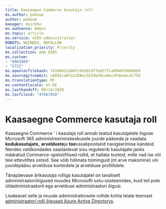 ```yaml
---
title: Kaasaegne Commerce kasutaja roll
ms.author: pebaum
author: pebaum
manager: mnirkhe
ms.audience: Admin
ms.topic: article
ms.service: o365-administration
ROBOTS: NOINDEX, NOFOLLOW
localization_priority: Priority
ms.collection: Adm_O365
ms.custom:
- "9003009"
- "5722"
ms.openlocfilehash: 74108b22e06fc6b3b53f7e027fca094bfd9db869
ms.sourcegitcommit: c6692ce0fa1358ec3529e59ca0ecdfdea4cdc759
ms.translationtype: MT
ms.contentlocale: et-EE
ms.lasthandoff: 09/14/2020
ms.locfileid: "47667010"
---
```

# <a name="modern-commerce-user-role"></a>Kaasaegne Commerce kasutaja roll

Kaasaegne Commerce ' i kasutaja roll annab teatud kasutajatele õiguse Microsoft 365 administreerimiskeskusele juurde pääseda ja vaadata **kodukasutajate,** **arvelduste**ja **toe**vasakpoolseid navigeerimise kandeid. Nendes valdkondades saadaolevat sisu reguleerib kasutajate jaoks määratud Commerce-spetsiifilised rollid, et hallata tooteid, mille nad ise või teie ettevõttes ostsid. See võib hõlmata toiminguid (nt arve maksmine) või juurdepääsu arvelduse kontodele ja arvelduse profiilidele.

Tänapäevase ärikasutaja rolliga kasutajatel on tavaliselt administraatoriõigused muudes Microsofti ostu-süsteemides, kuid teil pole üldadministraatorit ega arvelduse administraatori õigusi.

Lisateavet selle ja muude administratiivsete rollide kohta leiate teemast [administraatori rolli õigused Azure Active Directorys](https://docs.microsoft.com/azure/active-directory/users-groups-roles/directory-assign-admin-roles#modern-commerce-administrator).
